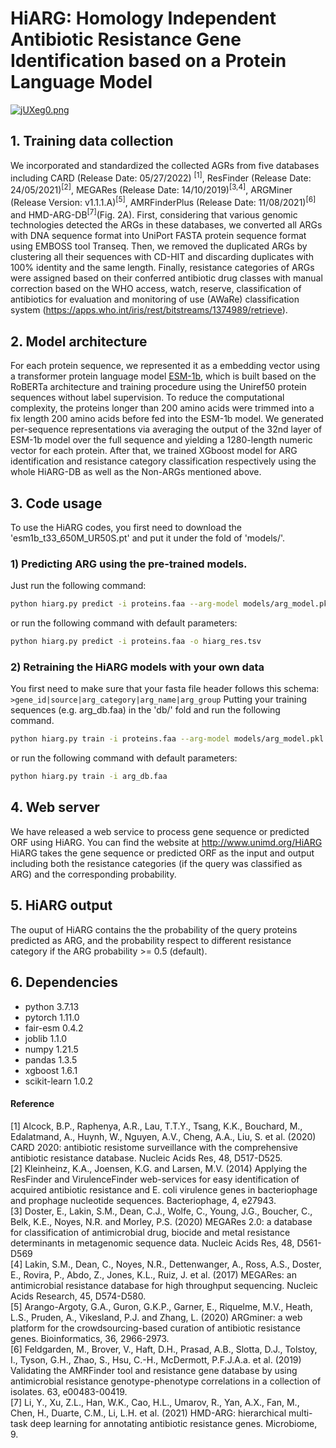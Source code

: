 
# HiARG: Homology Independent Antibiotic Resistance Gene Identification based on a Protein Language Model

[![jUXeg0.png](https://s1.ax1x.com/2022/07/06/jUXeg0.png)](https://imgtu.com/i/jUXeg0)

## 1. Training data collection
We incorporated and standardized the collected AGRs from five databases including CARD (Release Date: 05/27/2022) <sup>[1]</sup>, ResFinder (Release Date: 24/05/2021)<sup>[2]</sup>, MEGARes (Release Date: 14/10/2019)<sup>[3,4]</sup>, ARGMiner (Release Version: v1.1.1.A)<sup>[5]</sup>, AMRFinderPlus (Release Date: 11/08/2021)<sup>[6]</sup> and HMD-ARG-DB<sup>[7]</sup>(Fig. 2A). First, considering that various genomic technologies detected the ARGs in these databases, we converted all ARGs with DNA sequence format into UniPort FASTA protein sequence format using EMBOSS tool Transeq. Then, we removed the duplicated ARGs by clustering all their sequences with CD-HIT and discarding duplicates with 100% identity and the same length. Finally, resistance categories of ARGs were assigned based on their conferred antibiotic drug classes with manual correction based on the WHO access, watch, reserve, classification of antibiotics for evaluation and monitoring of use (AWaRe) classification system (https://apps.who.int/iris/rest/bitstreams/1374989/retrieve). 
## 2. Model architecture
For each protein sequence, we represented it as a embedding vector using a transformer protein language model [ESM-1b](https://github.com/facebookresearch/esm), which is built based on the RoBERTa architecture and training procedure using the Uniref50 protein sequences without label supervision. To reduce the computational complexity, the proteins longer than 200 amino acids were trimmed into a fix length 200 amino acids before fed into the ESM-1b model. We generated per-sequence representations via averaging the output of the 32nd layer of ESM-1b model over the full sequence and yielding a 1280-length numeric vector for each protein. After that, we trained XGboost model for ARG identification and resistance category classification respectively using the whole HiARG-DB as well as the Non-ARGs mentioned above.
## 3. Code usage
To use the HiARG codes, you first need to download the 'esm1b_t33_650M_UR50S.pt' and put it under the fold of 'models/'.
### 1) Predicting ARG using the pre-trained models. 
Just run the following command:
```bash
python hiarg.py predict -i proteins.faa --arg-model models/arg_model.pkl --cat-model models/cat_model.pkl --cat-index models/Category_Index.csv -o hiarg_res.tsv --min-prob 0.5 -b 10
```
or run the following command with default parameters:
```bash
python hiarg.py predict -i proteins.faa -o hiarg_res.tsv
```
### 2) Retraining the HiARG models with your own data
You first need to make sure that your fasta file header follows this schema:\
`>gene_id|source|arg_category|arg_name|arg_group`
Putting your training sequences (e.g. arg_db.faa) in the 'db/' fold and run the following command.
```bash
python hiarg.py train -i proteins.faa --arg-model models/arg_model.pkl --cat-model models/cat_model.pkl --cat-index models/Category_Index.csv --min-seq 50 -b 10
```
or run the following command with default parameters:
```bash
python hiarg.py train -i arg_db.faa
```
## 4. Web server
We have released a web service to process gene sequence or predicted ORF using HiARG. You can find the website at http://www.unimd.org/HiARG HiARG takes the gene sequence or predicted ORF as the input and output including both the resistance categories (if the query was classified as ARG) and the corresponding probability.
## 5. HiARG output
The ouput of HiARG contains the the probability of the query proteins predicted as ARG, and the probability respect to different resistance category if the ARG probability >= 0.5 (default).   

## 6. Dependencies
- python                    3.7.13
- pytorch                   1.11.0
- fair-esm                  0.4.2
- joblib                    1.1.0
- numpy                     1.21.5
- pandas                    1.3.5
- xgboost                   1.6.1
- scikit-learn              1.0.2

#### Reference 
[1] Alcock, B.P., Raphenya, A.R., Lau, T.T.Y., Tsang, K.K., Bouchard, M., Edalatmand, A., Huynh, W., Nguyen, A.V., Cheng, A.A., Liu, S. et al. (2020) CARD 2020: antibiotic resistome surveillance with the comprehensive antibiotic resistance database. Nucleic Acids Res, 48, D517-D525.\
[2]	Kleinheinz, K.A., Joensen, K.G. and Larsen, M.V. (2014) Applying the ResFinder and VirulenceFinder web-services for easy identification of acquired antibiotic resistance and E. coli virulence genes in bacteriophage and prophage nucleotide sequences. Bacteriophage, 4, e27943.\
[3]	Doster, E., Lakin, S.M., Dean, C.J., Wolfe, C., Young, J.G., Boucher, C., Belk, K.E., Noyes, N.R. and Morley, P.S. (2020) MEGARes 2.0: a database for classification of antimicrobial drug, biocide and metal resistance determinants in metagenomic sequence data. Nucleic Acids Res, 48, D561-D569\
[4] Lakin, S.M., Dean, C., Noyes, N.R., Dettenwanger, A., Ross, A.S., Doster, E., Rovira, P., Abdo, Z., Jones, K.L., Ruiz, J. et al. (2017) MEGARes: an antimicrobial resistance database for high throughput sequencing. Nucleic Acids Research, 45, D574-D580.\
[5] Arango-Argoty, G.A., Guron, G.K.P., Garner, E., Riquelme, M.V., Heath, L.S., Pruden, A., Vikesland, P.J. and Zhang, L. (2020) ARGminer: a web platform for the crowdsourcing-based curation of antibiotic resistance genes. Bioinformatics, 36, 2966-2973.\
[6]	Feldgarden, M., Brover, V., Haft, D.H., Prasad, A.B., Slotta, D.J., Tolstoy, I., Tyson, G.H., Zhao, S., Hsu, C.-H., McDermott, P.F.J.A.a. et al. (2019) Validating the AMRFinder tool and resistance gene database by using antimicrobial resistance genotype-phenotype correlations in a collection of isolates. 63, e00483-00419.\
[7] Li, Y., Xu, Z.L., Han, W.K., Cao, H.L., Umarov, R., Yan, A.X., Fan, M., Chen, H., Duarte, C.M., Li, L.H. et al. (2021) HMD-ARG: hierarchical multi-task deep learning for annotating antibiotic resistance genes. Microbiome, 9.
